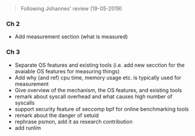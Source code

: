 > Following Johannes' review (19-05-2019)



### Ch 2

- Add measurement section (what is measured)

### Ch 3

- Separate OS features and existing tools (i.e. add new secction for the avaiable OS features for measuring things)
- Add why (and ref) cpu time, memory usage etc. is typically used for measurement
- Give overview of the mechanism, the OS features, and existing tools
- remark about syscall overhead and what causes high number of syscalls
- support security feature of seccomp bpf for online benchmarking tools
- remark about the danger of setuid
- rephrase psmon, add it as research contribution
- add runlim